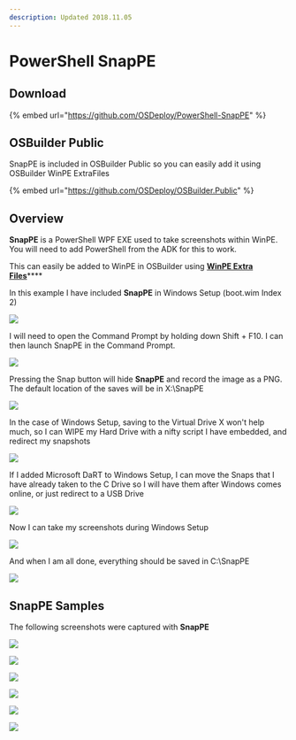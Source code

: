 ```yaml
---
description: Updated 2018.11.05
---
```


# PowerShell SnapPE

## **Download**

{% embed url="https://github.com/OSDeploy/PowerShell-SnapPE" %}

## OSBuilder Public

SnapPE is included in OSBuilder Public so you can easily add it using OSBuilder WinPE ExtraFiles

{% embed url="https://github.com/OSDeploy/OSBuilder.Public" %}

## Overview

**SnapPE** is a PowerShell WPF EXE used to take screenshots within WinPE.  You will need to add PowerShell from the ADK for this to work.

This can easily be added to WinPE in OSBuilder using [**WinPE Extra Files**](../osbuilder/docs/functions/osbuild/new-osbuildtask-winpe/winpe-extrafiles.md)\*\*\*\*

In this example I have included **SnapPE** in Windows Setup \(boot.wim Index 2\)

![](../.gitbook/assets/2018-11-02_14-43-28.png)

I will need to open the Command Prompt by holding down Shift + F10.  I can then launch SnapPE in the Command Prompt.

![](../.gitbook/assets/2018-11-02_14-43-54.png)

Pressing the Snap button will hide **SnapPE** and record the image as a PNG.  The default location  of the saves will be in X:\SnapPE

![](../.gitbook/assets/2018-11-02_14-49-29.gif)

In the case of Windows Setup, saving to the Virtual Drive X won't help much, so I can WIPE my Hard Drive with a nifty script I have embedded, and redirect my snapshots

![](../.gitbook/assets/2018-11-02_15-09-35.png)

If I added Microsoft DaRT to Windows Setup, I can move the Snaps that I have already taken to the C Drive so I will have them after Windows comes online, or just redirect to a USB Drive

![](../.gitbook/assets/2018-11-02_15-10-00.png)

Now I can take my screenshots during Windows Setup

![](../.gitbook/assets/2018-11-02_15-13-44.gif)

And when I am all done, everything should be saved in C:\SnapPE

![](../.gitbook/assets/2018-11-02_15-21-48.png)

## SnapPE Samples

The following screenshots were captured with **SnapPE**

![](../.gitbook/assets/20181102_151027.png)

![](../.gitbook/assets/20181102_151031.png)

![](../.gitbook/assets/20181102_151104.png)

![](../.gitbook/assets/20181102_151108.png)

![](../.gitbook/assets/20181102_151114.png)

![](../.gitbook/assets/20181102_151118.png)



